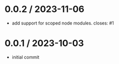 # 0.0.2 / 2023-11-06

- add support for scoped node modules. closes: #1

# 0.0.1 / 2023-10-03

- initial commit
